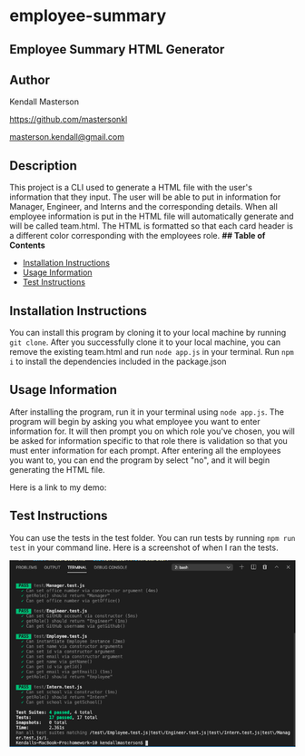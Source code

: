# employee-summary

<h2> Employee Summary HTML Generator </h2> 

<h2> Author </h2>

Kendall Masterson

https://github.com/mastersonkl

masterson.kendall@gmail.com

<h2> Description </h2>

This project is a CLI used to generate a HTML file with the user's information that they input. The user will be able to put in information for Manager, Engineer, and Interns and the corresponding details. When all employee information is put in the HTML file will automatically generate and will be called team.html. The HTML is formatted so that each card header is a different color corresponding with the employees role. 
**## Table of Contents**

- [Installation Instructions](#installation-instructions)
- [Usage Information](#usage-information)
- [Test Instructions](#test-instructions)



## Installation Instructions

You can install this program by cloning it to your local machine by running `git clone`. After you successfully clone it to your local machine, you can remove the existing team.html and run `node app.js` in your terminal. Run `npm i` to install the dependencies included in the package.json

## Usage Information

After installing the program, run it in your terminal using `node app.js`.  The program will begin by asking you what employee you want to enter information for.  It will then prompt you on which role you've chosen, you will be asked for information specific to that role there is validation so that you must enter information for each prompt. After entering all the employees you want to, you can end the program by select "no", and it will begin generating the HTML file. 

Here is a link to my demo:  



## Test Instructions

You can use the tests in the test folder.  You can run tests by running `npm run test` in your command line.  Here is a screenshot of when I ran the tests.

![](img/test.screenshot.png)



